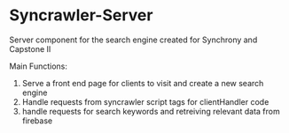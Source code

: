 # Syncrawler-Server
Server component for the search engine created for Synchrony and Capstone II

Main Functions:
  1. Serve a front end page for clients to visit and create a new search engine
  2. Handle requests from syncrawler script tags for clientHandler code
  3. handle requests for search keywords and retreiving relevant data from firebase
